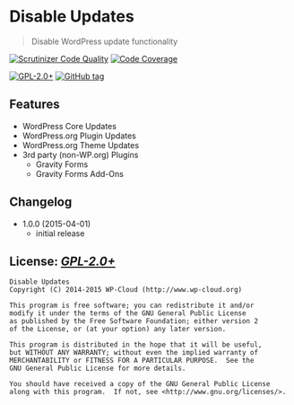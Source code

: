 # Disable Updates
> Disable WordPress update functionality

[![Scrutinizer Code Quality](https://scrutinizer-ci.com/g/wp-cloud/disable-updates/badges/quality-score.png?b=develop)](https://scrutinizer-ci.com/g/wp-cloud/disable-updates/?branch=develop)
[![Code Coverage](https://scrutinizer-ci.com/g/wp-cloud/disable-updates/badges/coverage.png?b=develop)](https://scrutinizer-ci.com/g/wp-cloud/disable-updates/?branch=develop)

[![GPL-2.0+](http://img.shields.io/badge/license-GPL--2.0%2B-green.svg)](http://www.gnu.org/licenses/gpl-2.0.html)
[![GitHub tag](https://img.shields.io/github/tag/wp-cloud/disable-updates.svg)](https://github.com/wp-cloud/disable-updates/releases)

## Features
- WordPress Core Updates
- WordPress.org Plugin Updates
- WordPress.org Theme Updates
- 3rd party (non-WP.org) Plugins
  - Gravity Forms
  - Gravity Forms Add-Ons

## Changelog
* 1.0.0 (2015-04-01)
  * initial release

## License: _[GPL-2.0+](http://www.gnu.org/licenses/gpl-2.0.html)_

    Disable Updates
    Copyright (C) 2014-2015 WP-Cloud (http://www.wp-cloud.org)

    This program is free software; you can redistribute it and/or
	modify it under the terms of the GNU General Public License
	as published by the Free Software Foundation; either version 2
	of the License, or (at your option) any later version.

	This program is distributed in the hope that it will be useful,
	but WITHOUT ANY WARRANTY; without even the implied warranty of
	MERCHANTABILITY or FITNESS FOR A PARTICULAR PURPOSE.  See the
	GNU General Public License for more details.

	You should have received a copy of the GNU General Public License
	along with this program.  If not, see <http://www.gnu.org/licenses/>.
